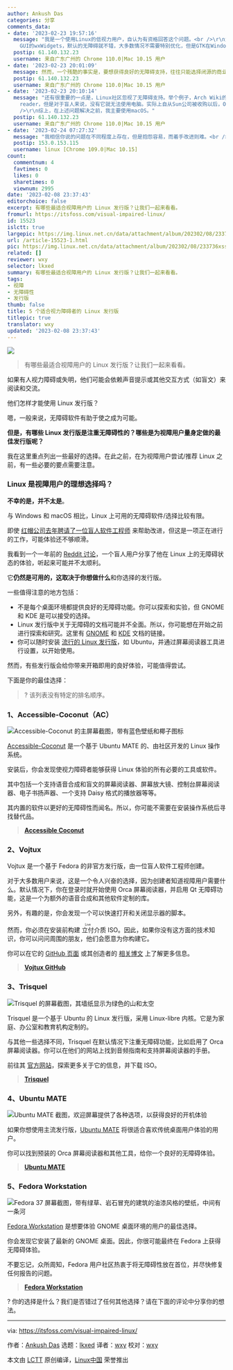 ```yaml
---
author: Ankush Das
categories: 分享
comments_data:
- date: '2023-02-23 19:57:16'
  message: "我是一个使用Linux的低视力用户，自认为有资格回答这个问题。<br />\r\n为什么很多Linux的图形软件的无障碍做得不好？<br />\r\nLinux的图形软件主要有Qt和GTK两大类，以及调用GTK的wxWidgets，其他的还有SDL等。其中Qt是在各大平台上自绘控件，提供一致的外观。由于这个原因，Qt在各大平台的无障碍默认很烂，除非针对性地做无障碍优化（达到这个要求的软件，我只知道VirtualBox）。而GTK以及使用native
    GUI的wxWidgets，默认的无障碍就不错，大多数情况不需要特别优化，但是GTK在Windows和macOS的无障碍等于0，还不如Qt。最近几年流行的electron，由于使用W"
  postip: 61.140.132.23
  username: 来自广东广州的 Chrome 110.0|Mac 10.15 用户
- date: '2023-02-23 20:01:09'
  message: 然而，一个残酷的事实是，要想获得良好的无障碍支持，往往只能选择闭源的商业软件。因为大公司开发的商业软件用户非常多，包括不少视障用户，往往经过了充分的无障碍测试，欧美还有法律要求商业公司的软件产品必须做好无障碍功能。但是对于社区开发的开源软件，由于开发的门槛较高，即使任何人都可以查看并修改源代码，开发者普遍不重视无障碍测试，加上视障用户少，导致社区开发的FOSS软件的无障碍做得不理想，甚至盲人完全无法使用。
  postip: 61.140.132.23
  username: 来自广东广州的 Chrome 110.0|Mac 10.15 用户
- date: '2023-02-23 20:10:14'
  message: "还有很重要的一点是，Linux社区忽视了无障碍支持。举个例子，Arch Wiki的accessibility分类里面的页面只字不提screen
    reader，但是对于盲人来说，没有它就无法使用电脑。实际上自从Sun公司被收购以后，Orca就很少有人注意了，社区活跃度不高，长期以来只有一个人维护，相比其他平台的同类软件可以说已经过时，但是到目前为止还没有别的替代品。<br
    />\r\n综上，在上述问题解决之前，我主要使用macOS。"
  postip: 61.140.132.23
  username: 来自广东广州的 Chrome 110.0|Mac 10.15 用户
- date: '2023-02-24 07:27:32'
  message: "我相信你说的问题在不同程度上存在，但是抱怨容易，而着手改进则难。<br />\r\n你也说了 Linux 的视障用户很少，一方面小的用户群，得到的重视不多，另外一方面，缺少受众的测试和参与，也很难做好。所以，也呼吁视障用户们主动参与推动。"
  postip: 153.0.153.115
  username: linux [Chrome 109.0|Mac 10.15]
count:
  commentnum: 4
  favtimes: 0
  likes: 0
  sharetimes: 0
  viewnum: 2995
date: '2023-02-08 23:37:43'
editorchoice: false
excerpt: 有哪些最适合视障用户的 Linux 发行版？让我们一起来看看。
fromurl: https://itsfoss.com/visual-impaired-linux/
id: 15523
islctt: true
largepic: https://img.linux.net.cn/data/attachment/album/202302/08/233736xssinjunsujjcacs.jpg
url: /article-15523-1.html
pic: https://img.linux.net.cn/data/attachment/album/202302/08/233736xssinjunsujjcacs.jpg.thumb.jpg
related: []
reviewer: wxy
selector: lkxed
summary: 有哪些最适合视障用户的 Linux 发行版？让我们一起来看看。
tags:
- 视障
- 无障碍性
- 发行版
thumb: false
title: 5 个适合视力障碍者的 Linux 发行版
titlepic: true
translator: wxy
updated: '2023-02-08 23:37:43'
---
```


![](https://img.linux.net.cn/data/attachment/album/202302/08/233736xssinjunsujjcacs.jpg)



> 
> 有哪些最适合视障用户的 Linux 发行版？让我们一起来看看。
> 
> 
> 


如果有人视力障碍或失明，他们可能会依赖声音提示或其他交互方式（如盲文）来阅读和交流。


他们怎样才能使用 Linux 发行版？


嗯，一般来说，无障碍软件有助于使之成为可能。


**但是，有哪些 Linux 发行版是注重无障碍性的？哪些是为视障用户量身定做的最佳发行版呢？**


我在这里重点列出一些最好的选择。在此之前，在为视障用户尝试/推荐 Linux 之前，有一些必要的要点需要注意。


### Linux 是视障用户的理想选择吗？


**不幸的是，并不太是**。


与 Windows 和 macOS 相比，Linux 上可用的无障碍软件/选择比较有限。


即使 [红帽公司去年聘请了一位盲人软件工程师](https://news.itsfoss.com/red-hat-accessibility-gnome/) 来帮助改进，但这是一项正在进行的工作，可能体验还不够顺滑。


我看到一个一年前的 [Reddit 讨论](https://www.reddit.com/r/linux/comments/s3vvot/state_of_accessibility_on_linux_perspective_of_a/)，一个盲人用户分享了他在 Linux 上的无障碍状态的体验，听起来可能并不太顺利。


它**仍然是可用的，这取决于你想做什么**和你选择的发行版。


一些值得注意的地方包括：


* 不是每个桌面环境都提供良好的无障碍功能。你可以探索和实验，但 GNOME 和 KDE 是可以接受的选择。
* Linux 发行版中关于无障碍的文档可能并不全面。所以，你可能想在开始之前进行探索和研究。这里有 [GNOME](https://wiki.gnome.org/Accessibility) 和 [KDE](https://community.kde.org/Accessibility) 文档的链接。
* 你可以随时安装 [流行的 Linux 发行版](https://itsfoss.com/best-linux-distributions/)，如 Ubuntu，并通过屏幕阅读器工具进行设置，以开始使用。


然而，有些发行版会给你带来开箱即用的良好体验，可能值得尝试。


下面是你的最佳选择：



> 
> ? 该列表没有特定的排名顺序。
> 
> 
> 


### 1、Accessible-Coconut（AC）


![Accessible-Coconut 的主屏幕截图，带有蓝色壁纸和椰子图标](https://img.linux.net.cn/data/attachment/album/202302/08/233743ju0u8h02ljhsszht.jpg)


[Accessible-Coconut](https://zendalona.com/accessible-coconut/) 是一个基于 Ubuntu MATE 的、由社区开发的 Linux 操作系统。


安装后，你会发现使视力障碍者能够获得 Linux 体验的所有必要的工具或软件。


其中包括一个支持语音合成和盲文的屏幕阅读器、屏幕放大镜、控制台屏幕阅读器、电子书扬声器、一个支持 Daisy 格式的播放器等等。


其内置的软件以更好的无障碍性而闻名。所以，你可能不需要在安装操作系统后寻找替代品。



> 
> **[Accessible Coconut](https://zendalona.com/accessible-coconut/)**
> 
> 
> 


### 2、Vojtux


Vojtux 是一个基于 Fedora 的非官方发行版，由一位盲人软件工程师创建。


对于大多数用户来说，这是一个令人兴奋的选择，因为创建者知道视障用户需要什么。默认情况下，你在登录时就开始使用 Orca 屏幕阅读器，并启用 Qt 无障碍功能，这是一个为额外的语音合成和其他软件定制的库。


另外，有趣的是，你会发现一个可以快速打开和关闭显示器的脚本。


然而，你必须在安装前构建 <ruby> 立付 <rt>  Live </rt></ruby> 介质 ISO。因此，如果你没有这方面的技术知识，你可以问问周围的朋友，他们会愿意为你构建它。


你可以在它的 [GitHub 页面](https://github.com/vojtapolasek/vojtux) 或其创造者的 [相关博文](https://opensource.com/article/22/9/linux-visually-impaired-users) 上了解更多信息。



> 
> **[Vojtux GitHub](https://github.com/vojtapolasek/vojtux)**
> 
> 
> 


### 3、Trisquel


![Trisquel 的屏幕截图，其墙纸显示为绿色的山和太空](https://img.linux.net.cn/data/attachment/album/202302/08/233743tzmo95u112um6t2z.jpg)


Trisquel 是一个基于 Ubuntu 的 Linux 发行版，采用 Linux-libre 内核。它是为家庭、办公室和教育机构定制的。


与其他一些选择不同，Trisquel 在默认情况下注重无障碍功能，比如启用了 Orca 屏幕阅读器。你可以在他们的网站上找到音频指南和支持屏幕阅读器的手册。


前往其 [官方网站](https://trisquel.info/en)，探索更多关于它的信息，并下载 ISO。



> 
> **[Trisquel](https://trisquel.info/en)**
> 
> 
> 


### 4、Ubuntu MATE


![Ubuntu MATE 截图，欢迎屏幕提供了各种选项，以获得良好的开机体验](https://img.linux.net.cn/data/attachment/album/202302/08/233744lopz6jwpxqngxjzp.jpg)


如果你想使用主流发行版，[Ubuntu MATE](https://ubuntu-mate.org) 将很适合喜欢传统桌面用户体验的用户。


你可以找到预装的 Orca 屏幕阅读器和其他工具，给你一个良好的无障碍体验。



> 
> **[Ubuntu MATE](https://ubuntu-mate.org)**
> 
> 
> 


### 5、Fedora Workstation


![Fedora 37 屏幕截图，带有绿草、岩石冒充的建筑的油漆风格的壁纸，中间有一条河](https://img.linux.net.cn/data/attachment/album/202302/08/233744hyll7h82ee872u3e.png)


[Fedora Workstation](https://getfedora.org/en/workstation/) 是想要体验 GNOME 桌面环境的用户的最佳选择。


你会发现它安装了最新的 GNOME 桌面。因此，你很可能最终在 Fedora 上获得无障碍体验。


不要忘记，众所周知，Fedora 用户社区热衷于将无障碍性放在首位，并尽快修复任何报告的问题。



> 
> **[Fedora Workstation](https://getfedora.org/en/workstation/)**
> 
> 
> 


? 你的选择是什么？我们是否错过了任何其他选择？请在下面的评论中分享你的想法。




---


via: <https://itsfoss.com/visual-impaired-linux/>


作者：[Ankush Das](https://itsfoss.com/author/ankush/) 选题：[lkxed](https://github.com/lkxed) 译者：[wxy](https://github.com/wxy) 校对：[wxy](https://github.com/wxy)


本文由 [LCTT](https://github.com/LCTT/TranslateProject) 原创编译，[Linux中国](https://linux.cn/) 荣誉推出